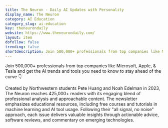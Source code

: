 ```yaml
---
title: The Neuron - Daily AI Updates with Personality
display_name: The Neuron
category: AI Education
category_slug: ai-education
key: theneurondaily
website: https://www.theneurondaily.com/
layout: item
dofollow: false
trending: false
shortdescription: Join 500,000+ professionals from top companies like Microsoft, Apple, & Tesla and get the AI trends and tools you need to know to stay ahead of the curve 👇
---
```

Join 500,000+ professionals from top companies like Microsoft, Apple, & Tesla and get the AI trends and tools you need to know to stay ahead of the curve 👇

Created by Northwestern students Pete Huang and Noah Edelman in 2023, The Neuron reaches 425,000+ readers with its engaging blend of professional analysis and approachable content. The newsletter emphasizes educational resources, including free courses and tutorials in machine learning and AI tool usage. Following their "all signal, no noise" approach, each issue delivers valuable insights through actionable advice, software reviews, and commentary on emerging technologies.

